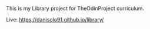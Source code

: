 This is my Library project for TheOdinProject curriculum.

Live: https://danisolo91.github.io/library/